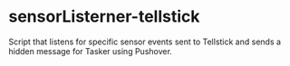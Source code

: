 # sensorListerner-tellstick
Script that listens for specific sensor events sent to Tellstick and sends a hidden message for Tasker using Pushover. 
